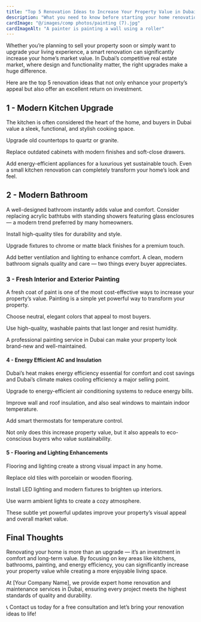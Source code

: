 ```yaml
---
title: "Top 5 Renovation Ideas to Increase Your Property Value in Dubai"
description: "What you need to know before starting your home renovation in Dubai"
cardImage: "@/images/comp photos/painting (7).jpg"
cardImageAlt: "A painter is painting a wall using a roller"
---
```


Whether you’re planning to sell your property soon or simply want to upgrade your living experience, a smart renovation can significantly increase your home’s market value. In Dubai’s competitive real estate market, where design and functionality matter, the right upgrades make a huge difference.

Here are the top 5 renovation ideas that not only enhance your property’s appeal but also offer an excellent return on investment.

## 1 - Modern Kitchen Upgrade

The kitchen is often considered the heart of the home, and buyers in Dubai value a sleek, functional, and stylish cooking space.

Upgrade old countertops to quartz or granite.

Replace outdated cabinets with modern finishes and soft-close drawers.

Add energy-efficient appliances for a luxurious yet sustainable touch.
Even a small kitchen renovation can completely transform your home’s look and feel.

## 2 - Modern Bathroom

A well-designed bathroom instantly adds value and comfort. Consider replacing acrylic bathtubs with standing showers featuring glass enclosures — a modern trend preferred by many homeowners.

Install high-quality tiles for durability and style.

Upgrade fixtures to chrome or matte black finishes for a premium touch.

Add better ventilation and lighting to enhance comfort.
A clean, modern bathroom signals quality and care — two things every buyer appreciates.

### 3 - Fresh Interior and Exterior Painting

A fresh coat of paint is one of the most cost-effective ways to increase your property’s value. Painting is a simple yet powerful way to transform your property.

Choose neutral, elegant colors that appeal to most buyers.

Use high-quality, washable paints that last longer and resist humidity.

A professional painting service in Dubai can make your property look brand-new and well-maintained.

#### 4 - Energy Efficient AC and Insulation

Dubai’s heat makes energy efficiency essential for comfort and cost savings and Dubai’s climate makes cooling efficiency a major selling point.

Upgrade to energy-efficient air conditioning systems to reduce energy bills.

Improve wall and roof insulation, and also seal windows to maintain indoor temperature.

Add smart thermostats for temperature control.

Not only does this increase property value, but it also appeals to eco-conscious buyers who value sustainability.

#### 5 - Flooring and Lighting Enhancements

Flooring and lighting create a strong visual impact in any home.

Replace old tiles with porcelain or wooden flooring.

Install LED lighting and modern fixtures to brighten up interiors.

Use warm ambient lights to create a cozy atmosphere.

These subtle yet powerful updates improve your property’s visual appeal and overall market value.

## Final Thoughts

Renovating your home is more than an upgrade — it’s an investment in comfort and long-term value. By focusing on key areas like kitchens, bathrooms, painting, and energy efficiency, you can significantly increase your property value while creating a more enjoyable living space.

At [Your Company Name], we provide expert home renovation and maintenance services in Dubai, ensuring every project meets the highest standards of quality and durability.

📞 Contact us today for a free consultation and let’s bring your renovation ideas to life!